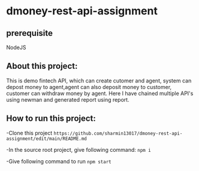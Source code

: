 # dmoney-rest-api-assignment

## prerequisite
NodeJS

## About this project:
This is demo fintech API, which can create cutomer and agent, system can depost money to agent,agent can also deposit money to customer, customer can withdraw money by agent.
Here I have chained multiple API's using newman and generated report using report.

## How to run this project:
-Clone this project
``` https://github.com/sharmin13017/dmoney-rest-api-assignment/edit/main/README.md ``` 

-In the source root project, give following command:
 ``` npm i ```
 
-Give following command to run
 ``` npm start ``` 
